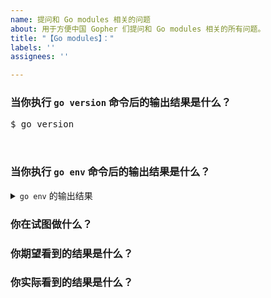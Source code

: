 ```yaml
---
name: 提问和 Go modules 相关的问题
about: 用于方便中国 Gopher 们提问和 Go modules 相关的所有问题。
title: "【Go modules】："
labels: ''
assignees: ''

---
```


<!-- 在提交你的问题之前，请先回答下述问题。非常感谢！ -->

### 当你执行 `go version` 命令后的输出结果是什么？

<pre>
$ go version
<!-- 请在此行下面的空白行填写你的答案。 -->

</pre>

### 当你执行 `go env` 命令后的输出结果是什么？

<details>
<summary><code>go env</code> 的输出结果</summary>
<br>
<pre>
$ go env
<!-- 请在此行下面的空白行填写你的答案。 -->

</pre>
</details>

### 你在试图做什么？

<!-- 如果可以，请告诉我们再现错误的方式。 -->
<!-- 请在此行下面的空白行填写你的答案。 -->


### 你期望看到的结果是什么？

<!-- 请在此行下面的空白行填写你的答案。 -->


### 你实际看到的结果是什么？

<!-- 请在此行下面的空白行填写你的答案。 -->
